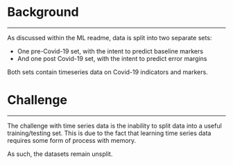 # Background
_____________________________________________________________________________________________________________________________________________________________________________________
As discussed within the ML readme, data is split into two separate sets:
- One pre-Covid-19 set, with the intent to predict baseline markers
- And one post Covid-19 set, with the intent to predict error margins

Both sets contain timeseries data on Covid-19 indicators and markers.


# Challenge
_____________________________________________________________________________________________________________________________________________________________________________________
The challenge with time series data is the inability to split data into a useful training/testing set.
This is due to the fact that learning time series data requires some form of process with memory.

As such, the datasets remain unsplit.